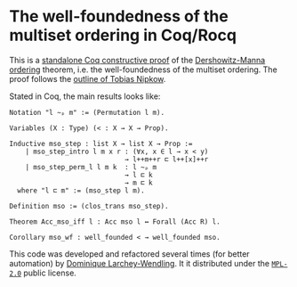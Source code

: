 # The well-foundedness of the multiset ordering in Coq/Rocq

This is a [standalone Coq constructive proof](mso.v) of the [Dershowitz-Manna ordering](https://en.wikipedia.org/wiki/Dershowitz%E2%80%93Manna_ordering) theorem,
i.e. the well-foundedness of the multiset ordering. The proof follows the
[outline of Tobias Nipkow](http://www4.in.tum.de/~nipkow/misc/multiset.ps).

Stated in Coq, the main results looks like:
```coq
Notation "l ~ₚ m" := (Permutation l m).

Variables (X : Type) (< : X → X → Prop).

Inductive mso_step : list X → list X → Prop :=
    | mso_step_intro l m x r : (∀x, x ∈ l → x < y)
                             → l++m++r ⊏ l++[x]++r
    | mso_step_perm_l l m k  : l ~ₚ m 
                             → l ⊏ k 
                             → m ⊏ k
  where "l ⊏ m" := (mso_step l m).

Definition mso := (clos_trans mso_step).

Theorem Acc_mso_iff l : Acc mso l ↔ Forall (Acc R) l.

Corollary mso_wf : well_founded < → well_founded mso.
```

This code was developed and refactored several times (for better automation) by [Dominique Larchey-Wendling](https://www.loria.fr/~larchey). It it distributed under the [`MPL-2.0`](LICENSE) public  license. 
